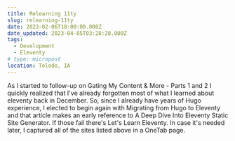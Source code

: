 ```yaml
---
title: Relearning 11ty
slug: relearning-11ty
date: 2023-02-06T18:00:00.000Z
date_updated: 2023-04-05T03:28:28.000Z
tags: 
  - Development
  - Eleventy
# type: micropost
location: Toledo, IA
---
```


As I started to follow-up on Gating My Content & More - Parts 1 and 2 I quickly realized that I've already forgotten most of what I learned about eleventy back in December. So, since I already have years of Hugo experience, I elected to begin again with Migrating from Hugo to Eleventy and that article makes an early reference to A Deep Dive Into Eleventy Static Site Generator. If those fail there's Let's Learn Eleventy. In case it's needed later, I captured all of the sites listed above in a OneTab page.


